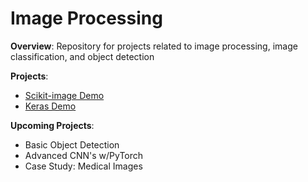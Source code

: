 # Image Processing
<b>Overview</b>: Repository for projects related to image processing, image classification, and object detection

<b>Projects</b>:
- <a href="https://github.com/sterling19/Image_Processing/blob/master/scikit-image_demo.ipynb"> Scikit-image Demo </a>
- <a href="https://github.com/sterling19/Image_Processing/blob/master/keras_demo.ipynb"> Keras Demo </a>

<b>Upcoming Projects</b>:
- Basic Object Detection
- Advanced CNN's w/PyTorch
- Case Study: Medical Images
